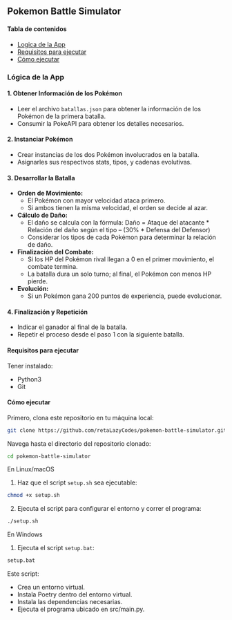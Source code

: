 ## Pokemon Battle Simulator

#### Tabla de contenidos

- [Logica de la App](#Logica-de-la-App)
- [Requisitos para ejecutar](#Requisitos-para-ejecutar)
- [Cómo ejecutar](#Cómo-ejecutar)



### Lógica de la App

#### 1. Obtener Información de los Pokémon
- Leer el archivo `batallas.json` para obtener la información de los Pokémon de la primera batalla.
- Consumir la PokeAPI para obtener los detalles necesarios.

#### 2. Instanciar Pokémon
- Crear instancias de los dos Pokémon involucrados en la batalla.
- Asignarles sus respectivos stats, tipos, y cadenas evolutivas.

#### 3. Desarrollar la Batalla
- **Orden de Movimiento:** 
  - El Pokémon con mayor velocidad ataca primero.
  - Si ambos tienen la misma velocidad, el orden se decide al azar.
- **Cálculo de Daño:**
  - El daño se calcula con la fórmula:
    Daño = Ataque del atacante * Relación del daño según el tipo – (30% * Defensa del Defensor)
  - Considerar los tipos de cada Pokémon para determinar la relación de daño.
- **Finalización del Combate:**
  - Si los HP del Pokémon rival llegan a 0 en el primer movimiento, el combate termina.
  - La batalla dura un solo turno; al final, el Pokémon con menos HP pierde.
- **Evolución:**
  - Si un Pokémon gana 200 puntos de experiencia, puede evolucionar.

#### 4. Finalización y Repetición
- Indicar el ganador al final de la batalla.
- Repetir el proceso desde el paso 1 con la siguiente batalla.



#### Requisitos para ejecutar
Tener instalado:

- Python3
- Git

#### Cómo ejecutar

Primero, clona este repositorio en tu máquina local:

```bash
git clone https://github.com/retaLazyCodes/pokemon-battle-simulator.git
```

Navega hasta el directorio del repositorio clonado:
```bash
cd pokemon-battle-simulator
```

En Linux/macOS

1. Haz que el script `setup.sh` sea ejecutable:
```bash
chmod +x setup.sh
```
2. Ejecuta el script para configurar el entorno y correr el programa:
```bash
./setup.sh
```

En Windows
1. Ejecuta el script `setup.bat`:
```bat
setup.bat
```

Este script:

* Crea un entorno virtual.
* Instala Poetry dentro del entorno virtual.
* Instala las dependencias necesarias.
* Ejecuta el programa ubicado en src/main.py.


